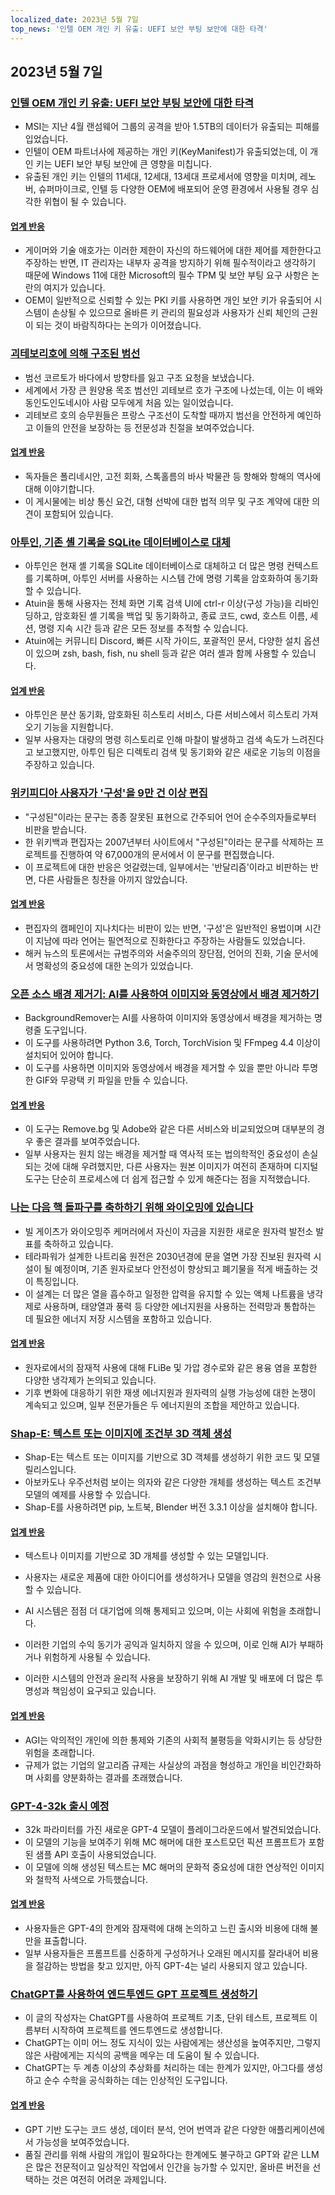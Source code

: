 ```yaml
---
localized_date: 2023년 5월 7일
top_news: '인텔 OEM 개인 키 유출: UEFI 보안 부팅 보안에 대한 타격'
---
```




## 2023년 5월 7일

### [인텔 OEM 개인 키 유출: UEFI 보안 부팅 보안에 대한 타격](https://securityonline.info/intel-oem-private-key-leak-a-blow-to-uefi-secure-boot-security/)

- MSI는 지난 4월 랜섬웨어 그룹의 공격을 받아 1.5TB의 데이터가 유출되는 피해를 입었습니다.
- 인텔이 OEM 파트너사에 제공하는 개인 키(KeyManifest)가 유출되었는데, 이 개인 키는 UEFI 보안 부팅 보안에 큰 영향을 미칩니다.
- 유출된 개인 키는 인텔의 11세대, 12세대, 13세대 프로세서에 영향을 미치며, 레노버, 슈퍼마이크로, 인텔 등 다양한 OEM에 배포되어 운영 환경에서 사용될 경우 심각한 위협이 될 수 있습니다.

#### [업계 반응](http://news.ycombinator.com/item?id=35843566)

- 게이머와 기술 애호가는 이러한 제한이 자신의 하드웨어에 대한 제어를 제한한다고 주장하는 반면, IT 관리자는 내부자 공격을 방지하기 위해 필수적이라고 생각하기 때문에 Windows 11에 대한 Microsoft의 필수 TPM 및 보안 부팅 요구 사항은 논란의 여지가 있습니다.
- OEM이 일반적으로 신뢰할 수 있는 PKI 키를 사용하면 개인 보안 키가 유출되어 시스템이 손상될 수 있으므로 올바른 키 관리의 필요성과 사용자가 신뢰 체인의 근원이 되는 것이 바람직하다는 논의가 이어졌습니다.

### [괴테보리호에 의해 구조된 범선](https://www.gotheborg.se/news/rescue-of-sailing-boat/)

- 범선 코르토가 바다에서 방향타를 잃고 구조 요청을 보냈습니다.
- 세계에서 가장 큰 원양용 목조 범선인 괴테보르 호가 구조에 나섰는데, 이는 이 배와 동인도인도네시아 사람 모두에게 처음 있는 일이었습니다.
- 괴테보르 호의 승무원들은 프랑스 구조선이 도착할 때까지 범선을 안전하게 예인하고 이들의 안전을 보장하는 등 전문성과 친절을 보여주었습니다.

#### [업계 반응](http://news.ycombinator.com/item?id=35838751)

- 독자들은 폴리네시안, 고전 회화, 스톡홀름의 바사 박물관 등 항해와 항해의 역사에 대해 이야기합니다.
- 이 게시물에는 비상 통신 요건, 대형 선박에 대한 법적 의무 및 구조 계약에 대한 의견이 포함되어 있습니다.

### [아투인, 기존 셸 기록을 SQLite 데이터베이스로 대체](https://github.com/ellie/atuin)

- 아투인은 현재 셸 기록을 SQLite 데이터베이스로 대체하고 더 많은 명령 컨텍스트를 기록하며, 아투인 서버를 사용하는 시스템 간에 명령 기록을 암호화하여 동기화할 수 있습니다.
- Atuin을 통해 사용자는 전체 화면 기록 검색 UI에 ctrl-r 이상(구성 가능)을 리바인딩하고, 암호화된 셸 기록을 백업 및 동기화하고, 종료 코드, cwd, 호스트 이름, 세션, 명령 지속 시간 등과 같은 모든 정보를 추적할 수 있습니다.
- Atuin에는 커뮤니티 Discord, 빠른 시작 가이드, 포괄적인 문서, 다양한 설치 옵션이 있으며 zsh, bash, fish, nu shell 등과 같은 여러 셸과 함께 사용할 수 있습니다.

#### [업계 반응](http://news.ycombinator.com/item?id=35839470)

- 아투인은 분산 동기화, 암호화된 히스토리 서비스, 다른 서비스에서 히스토리 가져오기 기능을 지원합니다.
- 일부 사용자는 대량의 명령 히스토리로 인해 마찰이 발생하고 검색 속도가 느려진다고 보고했지만, 아투인 팀은 디렉토리 검색 및 동기화와 같은 새로운 기능의 이점을 주장하고 있습니다.

### [위키피디아 사용자가 '구성'을 9만 건 이상 편집](https://en.wikipedia.org/wiki/User:Giraffedata/comprised_of)

- "구성된"이라는 문구는 종종 잘못된 표현으로 간주되어 언어 순수주의자들로부터 비판을 받습니다.
- 한 위키백과 편집자는 2007년부터 사이트에서 "구성된"이라는 문구를 삭제하는 프로젝트를 진행하여 약 67,000개의 문서에서 이 문구를 편집했습니다.
- 이 프로젝트에 대한 반응은 엇갈렸는데, 일부에서는 '반달리즘'이라고 비판하는 반면, 다른 사람들은 칭찬을 아끼지 않았습니다.

#### [업계 반응](http://news.ycombinator.com/item?id=35838180)

- 편집자의 캠페인이 지나치다는 비판이 있는 반면, '구성'은 일반적인 용법이며 시간이 지남에 따라 언어는 필연적으로 진화한다고 주장하는 사람들도 있었습니다.
- 해커 뉴스의 토론에서는 규범주의와 서술주의의 장단점, 언어의 진화, 기술 문서에서 명확성의 중요성에 대한 논의가 있었습니다.

### [오픈 소스 배경 제거기: AI를 사용하여 이미지와 동영상에서 배경 제거하기](https://github.com/nadermx/backgroundremover)

- BackgroundRemover는 AI를 사용하여 이미지와 동영상에서 배경을 제거하는 명령줄 도구입니다.
- 이 도구를 사용하려면 Python 3.6, Torch, TorchVision 및 FFmpeg 4.4 이상이 설치되어 있어야 합니다.
- 이 도구를 사용하면 이미지와 동영상에서 배경을 제거할 수 있을 뿐만 아니라 투명한 GIF와 무광택 키 파일을 만들 수 있습니다.

#### [업계 반응](http://news.ycombinator.com/item?id=35838504)

- 이 도구는 Remove.bg 및 Adobe와 같은 다른 서비스와 비교되었으며 대부분의 경우 좋은 결과를 보여주었습니다.
- 일부 사용자는 원치 않는 배경을 제거할 때 역사적 또는 법의학적인 중요성이 손실되는 것에 대해 우려했지만, 다른 사용자는 원본 이미지가 여전히 존재하며 디지털 도구는 단순히 프로세스에 더 쉽게 접근할 수 있게 해준다는 점을 지적했습니다.

### [나는 다음 핵 돌파구를 축하하기 위해 와이오밍에 있습니다](https://www.gatesnotes.com/Wyoming-TerraPower)

- 빌 게이츠가 와이오밍주 케머러에서 자신이 자금을 지원한 새로운 원자력 발전소 발표를 축하하고 있습니다.
- 테라파워가 설계한 나트리움 원전은 2030년경에 문을 열면 가장 진보된 원자력 시설이 될 예정이며, 기존 원자로보다 안전성이 향상되고 폐기물을 적게 배출하는 것이 특징입니다.
- 이 설계는 더 많은 열을 흡수하고 일정한 압력을 유지할 수 있는 액체 나트륨을 냉각제로 사용하며, 태양열과 풍력 등 다양한 에너지원을 사용하는 전력망과 통합하는 데 필요한 에너지 저장 시스템을 포함하고 있습니다.

#### [업계 반응](http://news.ycombinator.com/item?id=35838407)

- 원자로에서의 잠재적 사용에 대해 FLiBe 및 가압 경수로와 같은 용융 염을 포함한 다양한 냉각제가 논의되고 있습니다.
- 기후 변화에 대응하기 위한 재생 에너지원과 원자력의 실행 가능성에 대한 논쟁이 계속되고 있으며, 일부 전문가들은 두 에너지원의 조합을 제안하고 있습니다.

### [Shap-E: 텍스트 또는 이미지에 조건부 3D 객체 생성](https://github.com/openai/shap-e)

- Shap-E는 텍스트 또는 이미지를 기반으로 3D 객체를 생성하기 위한 코드 및 모델 릴리스입니다.
- 아보카도나 우주선처럼 보이는 의자와 같은 다양한 개체를 생성하는 텍스트 조건부 모델의 예제를 사용할 수 있습니다.
- Shap-E를 사용하려면 pip, 노트북, Blender 버전 3.3.1 이상을 설치해야 합니다.

#### [업계 반응](http://news.ycombinator.com/item?id=35836976)

- 텍스트나 이미지를 기반으로 3D 개체를 생성할 수 있는 모델입니다.
- 사용자는 새로운 제품에 대한 아이디어를 생성하거나 모델을 영감의 원천으로 사용할 수 있습니다.

- AI 시스템은 점점 더 대기업에 의해 통제되고 있으며, 이는 사회에 위험을 초래합니다.
- 이러한 기업의 수익 동기가 공익과 일치하지 않을 수 있으며, 이로 인해 AI가 부패하거나 위험하게 사용될 수 있습니다.
- 이러한 시스템의 안전과 윤리적 사용을 보장하기 위해 AI 개발 및 배포에 더 많은 투명성과 책임성이 요구되고 있습니다.

#### [업계 반응](http://news.ycombinator.com/item?id=35841542)

- AGI는 악의적인 개인에 의한 통제와 기존의 사회적 불평등을 악화시키는 등 상당한 위험을 초래합니다.
- 규제가 없는 기업의 알고리즘 규제는 사실상의 과점을 형성하고 개인을 비인간화하며 사회를 양분화하는 결과를 초래했습니다.

### [GPT-4-32k 출시 예정](https://community.openai.com/t/it-looks-like-gpt-4-32k-is-rolling-out/194615)

- 32k 파라미터를 가진 새로운 GPT-4 모델이 플레이그라운드에서 발견되었습니다.
- 이 모델의 기능을 보여주기 위해 MC 해머에 대한 포스트모던 픽션 프롬프트가 포함된 샘플 API 호출이 사용되었습니다.
- 이 모델에 의해 생성된 텍스트는 MC 해머의 문화적 중요성에 대한 연상적인 이미지와 철학적 사색으로 가득했습니다.

#### [업계 반응](http://news.ycombinator.com/item?id=35841460)

- 사용자들은 GPT-4의 한계와 잠재력에 대해 논의하고 느린 출시와 비용에 대해 불만을 표출합니다.
- 일부 사용자들은 프롬프트를 신중하게 구성하거나 오래된 메시지를 잘라내어 비용을 절감하는 방법을 찾고 있지만, 아직 GPT-4는 널리 사용되지 않고 있습니다.

### [ChatGPT를 사용하여 엔드투엔드 GPT 프로젝트 생성하기](https://github.com/ixaxaar/VardaGPT/blob/master/STORY.md)

- 이 글의 작성자는 ChatGPT를 사용하여 프로젝트 기초, 단위 테스트, 프로젝트 이름부터 시작하여 프로젝트를 엔드투엔드로 생성합니다.
- ChatGPT는 이미 어느 정도 지식이 있는 사람에게는 생산성을 높여주지만, 그렇지 않은 사람에게는 지식의 공백을 메우는 데 도움이 될 수 있습니다.
- ChatGPT는 두 계층 이상의 추상화를 처리하는 데는 한계가 있지만, 아그다를 생성하고 순수 수학을 공식화하는 데는 인상적인 도구입니다.

#### [업계 반응](http://news.ycombinator.com/item?id=35839536)

- GPT 기반 도구는 코드 생성, 데이터 분석, 언어 번역과 같은 다양한 애플리케이션에서 가능성을 보여주었습니다.
- 품질 관리를 위해 사람의 개입이 필요하다는 한계에도 불구하고 GPT와 같은 LLM은 많은 전문적이고 일상적인 작업에서 인간을 능가할 수 있지만, 올바른 버전을 선택하는 것은 여전히 어려운 과제입니다.

</Steps>
